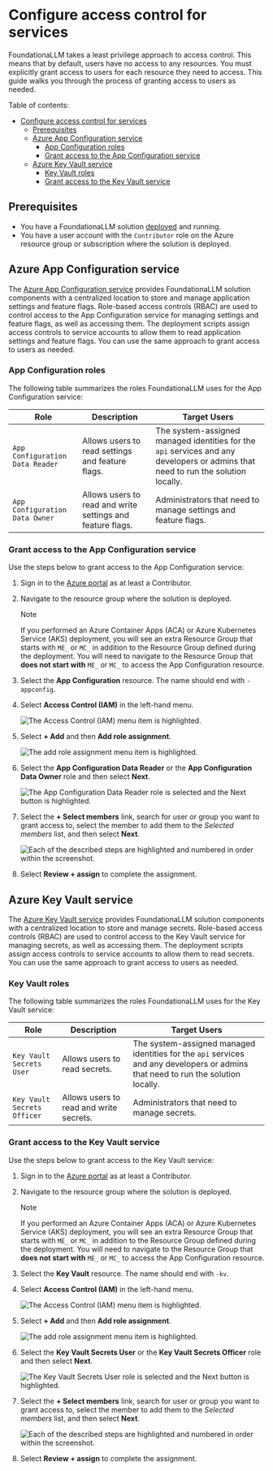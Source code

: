 # Configure access control for services

FoundationaLLM takes a least privilege approach to access control. This means that by default, users have no access to any resources. You must explicitly grant access to users for each resource they need to access. This guide walks you through the process of granting access to users as needed.

Table of contents:

- [Configure access control for services](#configure-access-control-for-services)
  - [Prerequisites](#prerequisites)
  - [Azure App Configuration service](#azure-app-configuration-service)
    - [App Configuration roles](#app-configuration-roles)
    - [Grant access to the App Configuration service](#grant-access-to-the-app-configuration-service)
  - [Azure Key Vault service](#azure-key-vault-service)
    - [Key Vault roles](#key-vault-roles)
    - [Grant access to the Key Vault service](#grant-access-to-the-key-vault-service)

## Prerequisites

- You have a FoundationaLLM solution [deployed](deployment-standard.md) and running.
- You have a user account with the `Contributor` role on the Azure resource group or subscription where the solution is deployed.

## Azure App Configuration service

The [Azure App Configuration service](https://learn.microsoft.com/azure/azure-app-configuration/overview) provides FoundationaLLM solution components with a centralized location to store and manage application settings and feature flags. Role-based access controls (RBAC) are used to control access to the App Configuration service for managing settings and feature flags, as well as accessing them. The deployment scripts assign access controls to service accounts to allow them to read application settings and feature flags. You can use the same approach to grant access to users as needed.

### App Configuration roles

The following table summarizes the roles FoundationaLLM uses for the App Configuration service:

Role | Description | Target Users
--- | --- | ---
`App Configuration Data Reader` | Allows users to read settings and feature flags. | The system-assigned managed identities for the `api` services and any developers or admins that need to run the solution locally.
`App Configuration Data Owner` | Allows users to read and write settings and feature flags. | Administrators that need to manage settings and feature flags.

### Grant access to the App Configuration service

Use the steps below to grant access to the App Configuration service:

1. Sign in to the [Azure portal](https://portal.azure.com/) as at least a Contributor.
2. Navigate to the resource group where the solution is deployed.
    > [!NOTE]
    > If you performed an Azure Container Apps (ACA) or Azure Kubernetes Service (AKS) deployment, you will see an extra Resource Group that starts with `ME_` or `MC_` in addition to the Resource Group defined during the deployment. You will need to navigate to the Resource Group that **does not start with** `ME_` or `MC_` to access the App Configuration resource.
3. Select the **App Configuration** resource. The name should end with `-appconfig`.
4. Select **Access Control (IAM)** in the left-hand menu.

    ![The Access Control (IAM) menu item is highlighted.](media/appconfig-access-control-link.png)

5. Select **+ Add** and then **Add role assignment**.

    ![The add role assignment menu item is highlighted.](media/add-role-assignment-link.png)

6. Select the **App Configuration Data Reader** or the **App Configuration Data Owner** role and then select **Next**.

    ![The App Configuration Data Reader role is selected and the Next button is highlighted.](media/appconfig-add-role-assignment-role.png)

7. Select the **+ Select members** link, search for user or group you want to grant access to, select the member to add them to the _Selected members_ list, and then select **Next**.

    ![Each of the described steps are highlighted and numbered in order within the screenshot.](media/appconfig-add-role-assignment-members.png)

8. Select **Review + assign** to complete the assignment.

## Azure Key Vault service

The [Azure Key Vault service](https://learn.microsoft.com/azure/key-vault/overview) provides FoundationaLLM solution components with a centralized location to store and manage secrets. Role-based access controls (RBAC) are used to control access to the Key Vault service for managing secrets, as well as accessing them. The deployment scripts assign access controls to service accounts to allow them to read secrets. You can use the same approach to grant access to users as needed.

### Key Vault roles

The following table summarizes the roles FoundationaLLM uses for the Key Vault service:

Role | Description | Target Users
--- | --- | ---
`Key Vault Secrets User` | Allows users to read secrets. | The system-assigned managed identities for the `api` services and any developers or admins that need to run the solution locally.
`Key Vault Secrets Officer` | Allows users to read and write secrets. | Administrators that need to manage secrets.

### Grant access to the Key Vault service

Use the steps below to grant access to the Key Vault service:

1. Sign in to the [Azure portal](https://portal.azure.com/) as at least a Contributor.
2. Navigate to the resource group where the solution is deployed.
    > [!NOTE]
    > If you performed an Azure Container Apps (ACA) or Azure Kubernetes Service (AKS) deployment, you will see an extra Resource Group that starts with `ME_` or `MC_` in addition to the Resource Group defined during the deployment. You will need to navigate to the Resource Group that **does not start with** `ME_` or `MC_` to access the App Configuration resource.
3. Select the **Key Vault** resource. The name should end with `-kv`.
4. Select **Access Control (IAM)** in the left-hand menu.

    ![The Access Control (IAM) menu item is highlighted.](media/keyvault-access-control-link.png)

5. Select **+ Add** and then **Add role assignment**.

    ![The add role assignment menu item is highlighted.](media/add-role-assignment-link.png)

6. Select the **Key Vault Secrets User** or the **Key Vault Secrets Officer** role and then select **Next**.

    ![The Key Vault Secrets User role is selected and the Next button is highlighted.](media/keyvault-add-role-assignment-role.png)

7. Select the **+ Select members** link, search for user or group you want to grant access to, select the member to add them to the _Selected members_ list, and then select **Next**.

    ![Each of the described steps are highlighted and numbered in order within the screenshot.](media/keyvault-add-role-assignment-members.png)

8. Select **Review + assign** to complete the assignment.
